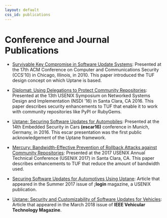 ```yaml
---
layout: default
css_id: publications
---
```


# Conference and Journal Publications

* [Survivable Key Compromise in Software Update Systems](papers/samuel_ccs_2010.pdf):
Presented at the 17th ACM Conference on Computer and Communications Security (CCS'10)
in Chicago, Illinois, in 2010. This paper introduced the TUF design concept on which
Uptane is based.

* [Diplomat: Using Delegations to Protect Community Repositories](papers/protect-community-repositories-nsdi2016.pdf?raw=true):
Presented at the 13th USENIX Symposium on Networked Systems Design and Implementation
(NSDI '16) in Santa Clara, CA 2016. This paper describes security enhancements to TUF that enable it to work with community repositories like PyPI or RubyGems.

* [Uptane: Securing Software Updates for Automobiles](papers/kuppusamy_escar_16.pdf):
Presented at the 14th Embedded Security in Cars **(escar16)** conference in Munich, Germany, in 2016.
This escar presentation was the first public acknowledgement of the Uptane framework.

* [Mercury: Bandwidth-Effective Prevention of Rollback Attacks against Community Repositories](papers/prevention-rollback-attacks-atc2017.pdf):
Presented at the 2017 USENIX Annual Technical Conference (USENIX 2017) in
Santa Clara, CA. This paper describes enhancements to TUF that reduce the amount of bandwidth used.

* [Securing Software Updates for Automotives Using Uptane](papers/kuppusamy_login_2017.pdf):
  Article that appeared in the Summer 2017 issue of **;login** magazine, a USENIX
  publication.

* [Uptane: Security and Customizability of Software Updates for Vehicles](papers/kuppusamy_IEEEVT_2018.pdf):
  Article that appeared in the March 2018 issue of **IEEE Vehicular Technology Magazine**.
